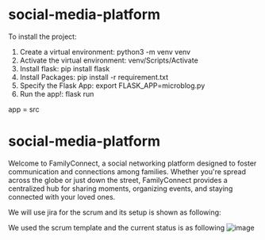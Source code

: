 ﻿# social-media-platform
To install the project:
1. Create a virtual environment:
     python3 -m venv venv
2. Activate the virtual environment:
     venv/Scripts/Activate
3. Install flask:
     pip install flask
4. Install Packages:
    pip install -r requirement.txt
5. Specify the Flask App:
   export FLASK_APP=microblog.py
6. Run the app!:
   flask run

   

app = src


# social-media-platform
Welcome to FamilyConnect, a social networking platform designed to foster communication and connections among families. Whether you're spread across the globe or just down the street, FamilyConnect provides a centralized hub for sharing moments, organizing events, and staying connected with your loved ones.

We will use jira for the scrum and its setup is shown as following: 

We used the scrum template and the current status is as following
![image](https://github.com/Rashaddd003/social-media-platform/assets/119047399/538e68ac-ae8f-45fc-9248-796c1c59d566)



